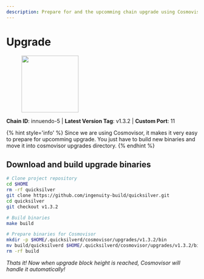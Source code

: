 ```yaml
---
description: Prepare for and the upcomming chain upgrade using Cosmovisor.
---
```


# Upgrade

<figure><img src="https://raw.githubusercontent.com/kj89/testnet_manuals/main/pingpub/logos/quicksilver.png" width="150" alt=""><figcaption></figcaption></figure>

**Chain ID**: innuendo-5 | **Latest Version Tag**: v1.3.2 | **Custom Port**: 11

{% hint style='info' %}
Since we are using Cosmovisor, it makes it very easy to prepare for upcomming upgrade.
You just have to build new binaries and move it into cosmovisor upgrades directory.
{% endhint %}

## Download and build upgrade binaries

```bash
# Clone project repository
cd $HOME
rm -rf quicksilver
git clone https://github.com/ingenuity-build/quicksilver.git
cd quicksilver
git checkout v1.3.2

# Build binaries
make build

# Prepare binaries for Cosmovisor
mkdir -p $HOME/.quicksilverd/cosmovisor/upgrades/v1.3.2/bin
mv build/quicksilverd $HOME/.quicksilverd/cosmovisor/upgrades/v1.3.2/bin/
rm -rf build
```

*Thats it! Now when upgrade block height is reached, Cosmovisor will handle it automatically!*
